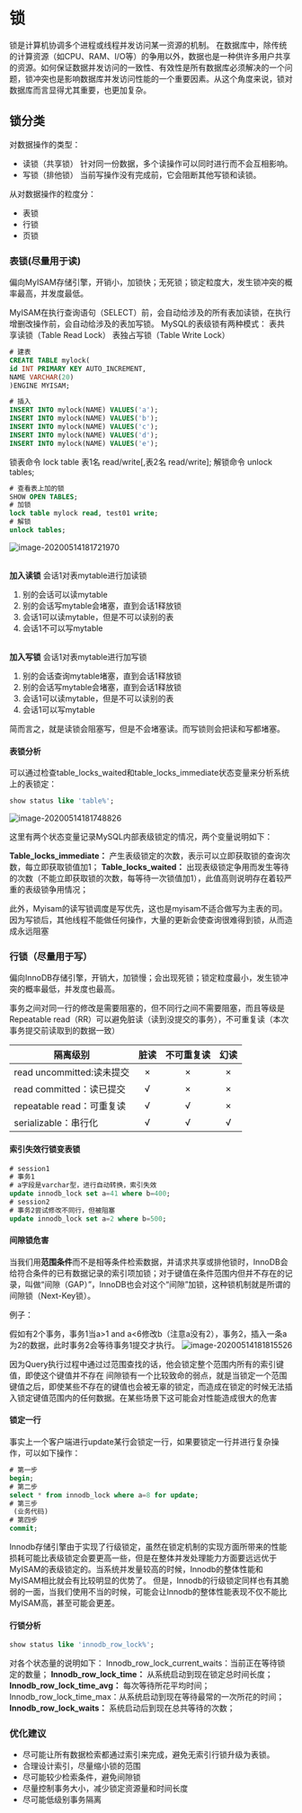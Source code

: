 # 锁
锁是计算机协调多个进程或线程并发访问某一资源的机制。
在数据库中，除传统的计算资源（如CPU、RAM、I/O等）的争用以外，数据也是一种供许多用户共享的资源。如何保证数据并发访问的一致性、有效性是所有数据库必须解决的一个问题，锁冲突也是影响数据库并发访问性能的一个重要因素。从这个角度来说，锁对数据库而言显得尤其重要，也更加复杂。

## 锁分类

对数据操作的类型：
- 读锁（共享锁）
针对同一份数据，多个读操作可以同时进行而不会互相影响。
- 写锁（排他锁）
当前写操作没有完成前，它会阻断其他写锁和读锁。

从对数据操作的粒度分：
- 表锁
- 行锁
- 页锁

### 表锁(尽量用于读)
偏向MyISAM存储引擎，开销小，加锁快；无死锁；锁定粒度大，发生锁冲突的概率最高，并发度最低。

MyISAM在执行查询语句（SELECT）前，会自动给涉及的所有表加读锁，在执行增删改操作前，会自动给涉及的表加写锁。
MySQL的表级锁有两种模式：
表共享读锁（Table Read Lock）
表独占写锁（Table Write Lock）

```sql
# 建表
CREATE TABLE mylock(
id INT PRIMARY KEY AUTO_INCREMENT,
NAME VARCHAR(20)
)ENGINE	MYISAM;

# 插入
INSERT INTO mylock(NAME) VALUES('a');
INSERT INTO mylock(NAME) VALUES('b');
INSERT INTO mylock(NAME) VALUES('c');
INSERT INTO mylock(NAME) VALUES('d');
INSERT INTO mylock(NAME) VALUES('e');

```
锁表命令
lock table 表1名 read/write[,表2名 read/write];
解锁命令
unlock tables;
```sql
# 查看表上加的锁
SHOW OPEN TABLES;
# 加锁
lock table mylock read, test01 write;
# 解锁
unlock tables;
```


![image-20200514181721970](https://gitee.com/zero049/MyNoteImages/raw/master/image-20200514181721970.png)


**<br>加入读锁**
会话1对表mytable进行加读锁
1. 别的会话可以读mytable
2. 别的会话写mytable会堵塞，直到会话1释放锁
3. 会话1可以读mytable，但是不可以读别的表
4. 会话1不可以写mytable

**<br>加入写锁**
会话1对表mytable进行加写锁
1. 别的会话查询mytable堵塞，直到会话1释放锁
2. 别的会话写mytable会堵塞，直到会话1释放锁
1. 会话1可以读mytable，但是不可以读别的表
4. 会话1可以写mytable

简而言之，就是读锁会阻塞写，但是不会堵塞读。而写锁则会把读和写都堵塞。

#### 表锁分析
可以通过检查table_locks_waited和table_locks_immediate状态变量来分析系统上的表锁定：
```sql
show status like 'table%';
```
![image-20200514181748826](https://gitee.com/zero049/MyNoteImages/raw/master/image-20200514181748826.png)

这里有两个状态变量记录MySQL内部表级锁定的情况，两个变量说明如下：

**Table_locks_immediate：** 产生表级锁定的次数，表示可以立即获取锁的查询次数，每立即获取锁值加1；
**Table_locks_waited：** 出现表级锁定争用而发生等待的次数（不能立即获取锁的次数，每等待一次锁值加1），此值高则说明存在着较严重的表级锁争用情况；

此外，Myisam的读写锁调度是写优先，这也是myisam不适合做写为主表的司。因为写锁后，其他线程不能做任何操作，大量的更新会使查询很难得到锁，从而造成永远阻塞

### 行锁（尽量用于写）
偏向InnoDB存储引擎，开销大，加锁慢；会出现死锁；锁定粒度最小，发生锁冲突的概率最低，并发度也最高。

事务之间对同一行的修改是需要阻塞的，但不同行之间不需要阻塞，而且等级是Repeatable read（RR）可以避免脏读（读到没提交的事务），不可重复读（本次事务提交前读取到的数据一致）

| 隔离级别                  | 脏读 | 不可重复读 | 幻读 |
| ------------------------- | :--: | :--------: | :--: |
| read uncommitted:读未提交 |  ×   |     ×      |  ×   |
| read committed：读已提交  |  √   |     ×      |  ×   |
| repeatable read：可重复读 |  √   |     √      |  ×   |
| serializable：串行化      |  √   |     √      |  √   |

#### 索引失效行锁变表锁 

```sql
# session1
# 事务1
# a字段是varchar型，进行自动转换，索引失效
update innodb_lock set a=41 where b=400;
# session2
# 事务2尝试修改不同行，但被阻塞
update innodb_lock set a=2 where b=500;
```

#### 间隙锁危害
当我们用**范围条件**而不是相等条件检索数据，并请求共享或排他锁时，InnoDB会给符合条件的已有数据记录的索引项加锁；对于键值在条件范围内但并不存在的记录，叫做“间隙（GAP）”，InnoDB也会对这个“间隙”加锁，这种锁机制就是所谓的间隙锁（Next-Key锁）。

例子：

假如有2个事务，事务1当a>1 and a<6修改b（注意a没有2），事务2，插入一条a为2的数据，此时事务2会等待事务1提交才执行。
![image-20200514181815526](https://gitee.com/zero049/MyNoteImages/raw/master/image-20200514181815526.png)

因为Query执行过程中通过过范围查找的话，他会锁定整个范围内所有的索引键值，即使这个键值并不存在
间隙锁有一个比较致命的弱点，就是当锁定一个范围键值之后，即使某些不存在的键值也会被无辜的锁定，而造成在锁定的时候无法插入锁定键值范围内的任何数据。在某些场景下这可能会对性能造成很大的危害

#### 锁定一行
事实上一个客户端进行update某行会锁定一行，如果要锁定一行并进行复杂操作，可以如下操作：
```sql
# 第一步
begin;
# 第二步
select * from innodb_lock where a=8 for update;
# 第三步
 (业务代码)
# 第四步
commit;
```

Innodb存储引擎由于实现了行级锁定，虽然在锁定机制的实现方面所带来的性能损耗可能比表级锁定会要更高一些，但是在整体并发处理能力方面要远远优于MyISAM的表级锁定的。当系统并发量较高的时候，Innodb的整体性能和MyISAM相比就会有比较明显的优势了。
但是，Innodb的行级锁定同样也有其脆弱的一面，当我们使用不当的时候，可能会让Innodb的整体性能表现不仅不能比MyISAM高，甚至可能会更差。


#### 行锁分析

```sql
show status like 'innodb_row_lock%';
```

对各个状态量的说明如下：
Innodb_row_lock_current_waits：当前正在等待锁定的数量；
**Innodb_row_lock_time：** 从系统启动到现在锁定总时间长度；**Innodb_row_lock_time_avg：** 每次等待所花平均时间；
Innodb_row_lock_time_max：从系统启动到现在等待最常的一次所花的时间；**Innodb_row_lock_waits：** 系统启动后到现在总共等待的次数；

### 优化建议
- 尽可能让所有数据检索都通过索引来完成，避免无索引行锁升级为表锁。
- 合理设计索引，尽量缩小锁的范围
- 尽可能较少检索条件，避免间隙锁
- 尽量控制事务大小，减少锁定资源量和时间长度
- 尽可能低级别事务隔离
